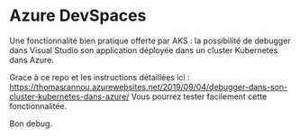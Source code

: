 # Azure DevSpaces

Une fonctionnalité bien pratique offerte par AKS : la possibilité de debugger dans Visual Studio son application déployée dans un cluster Kubernetes dans Azure.

Grace à ce repo et les instructions détaillées ici :
https://thomasrannou.azurewebsites.net/2019/09/04/debugger-dans-son-cluster-kubernetes-dans-azure/
Vous pourrez tester facilement cette fonctionnalitée.

Bon debug.
